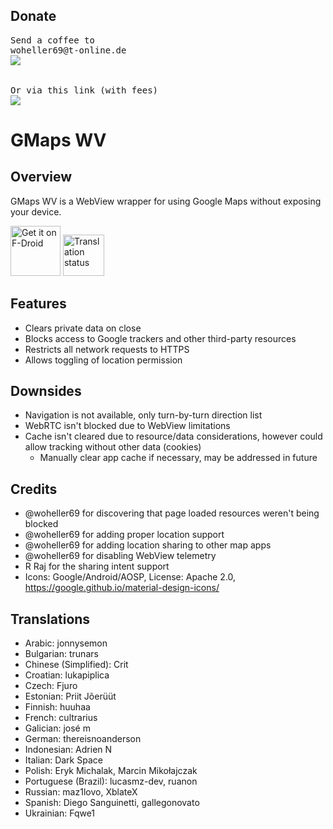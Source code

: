 ## Donate
<pre>Send a coffee to 
woheller69@t-online.de 
<a href= "https://www.paypal.com/signin"><img  align="left" src="https://www.paypalobjects.com/webstatic/de_DE/i/de-pp-logo-150px.png"></a>

  
Or via this link (with fees)
<a href="https://www.paypal.com/donate?hosted_button_id=XVXQ54LBLZ4AA"><img  align="left" src="https://img.shields.io/badge/Donate%20with%20Debit%20or%20Credit%20Card-002991?style=plastic"></a></pre>


GMaps WV
========

Overview
--------
GMaps WV is a WebView wrapper for using Google Maps without exposing your device.

[<img src="https://fdroid.gitlab.io/artwork/badge/get-it-on.png"
     alt="Get it on F-Droid"
     height="80">](https://f-droid.org/packages/us.spotco.maps/)
[<img src="https://hosted.weblate.org/widget/divestos/maps/287x66-grey.png"
     alt="Translation status"
     height="66">](https://hosted.weblate.org/engage/divestos/)

Features
--------
- Clears private data on close
- Blocks access to Google trackers and other third-party resources
- Restricts all network requests to HTTPS
- Allows toggling of location permission

Downsides
---------
- Navigation is not available, only turn-by-turn direction list
- WebRTC isn't blocked due to WebView limitations
- Cache isn't cleared due to resource/data considerations, however could allow tracking without other data (cookies)
  - Manually clear app cache if necessary, may be addressed in future

Credits
-------
- @woheller69 for discovering that page loaded resources weren't being blocked
- @woheller69 for adding proper location support
- @woheller69 for adding location sharing to other map apps
- @woheller69 for disabling WebView telemetry
- R Raj for the sharing intent support
- Icons: Google/Android/AOSP, License: Apache 2.0, https://google.github.io/material-design-icons/

Translations
------------
- Arabic: jonnysemon
- Bulgarian: trunars
- Chinese (Simplified): Crit
- Croatian: lukapiplica
- Czech: Fjuro
- Estonian: Priit Jõerüüt
- Finnish: huuhaa
- French: cultrarius
- Galician: josé m
- German: thereisnoanderson
- Indonesian: Adrien N
- Italian: Dark Space
- Polish: Eryk Michalak, Marcin Mikołajczak
- Portuguese (Brazil): lucasmz-dev, ruanon
- Russian: maz1lovo, XblateX
- Spanish: Diego Sanguinetti, gallegonovato
- Ukrainian: Fqwe1
